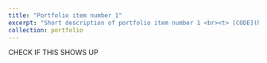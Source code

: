 ```yaml
---
title: "Portfolio item number 1"
excerpt: "Short description of portfolio item number 1 <br><t> [CODE](https://github.com/abhinav-sharma-6167/Unstructured-Data-Analytics)Short description of portfolio item number 1Short description of portfolio item number 1Short description of portfolio item number 1Short description of portfolio item number 1Short description of portfolio item number 1Short description of portfolio item number 1Short description of portfolio item number 1Short description of portfolio item number 1Short description of portfolio item number 1Short description of portfolio item number 1Short description of portfolio item number 1Short description of portfolio item number 1Short description of portfolio item number 1Short description of portfolio item number 1Short description of portfolio item number 1Short description of portfolio item number 1Short description of portfolio item number 1Short description of portfolio item number 1Short description of portfolio item number 1Short description of portfolio item number 1Short description of portfolio item number 1Short description of portfolio item number 1<br/><img src='/images/500x300.png'>"
collection: portfolio
---
```


CHECK IF THIS SHOWS UP
